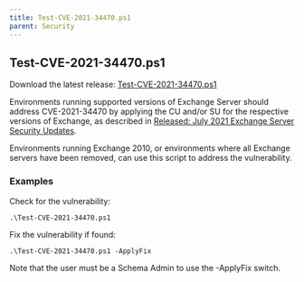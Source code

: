 ```yaml
---
title: Test-CVE-2021-34470.ps1
parent: Security
---
```


## Test-CVE-2021-34470.ps1

Download the latest release: [Test-CVE-2021-34470.ps1](https://github.com/microsoft/CSS-Exchange/releases/latest/download/Test-CVE-2021-34470.ps1)

Environments running supported versions of Exchange Server should address CVE-2021-34470 by applying the CU and/or SU for the respective versions
of Exchange, as described in [Released: July 2021 Exchange Server Security Updates](https://techcommunity.microsoft.com/t5/exchange-team-blog/released-july-2021-exchange-server-security-updates/ba-p/2523421).

Environments running Exchange 2010, or environments where all Exchange servers have been removed, can use this script to address the vulnerability.

### Examples

Check for the vulnerability:

`.\Test-CVE-2021-34470.ps1`

Fix the vulnerability if found:

`.\Test-CVE-2021-34470.ps1 -ApplyFix`

Note that the user must be a Schema Admin to use the -ApplyFix switch.
